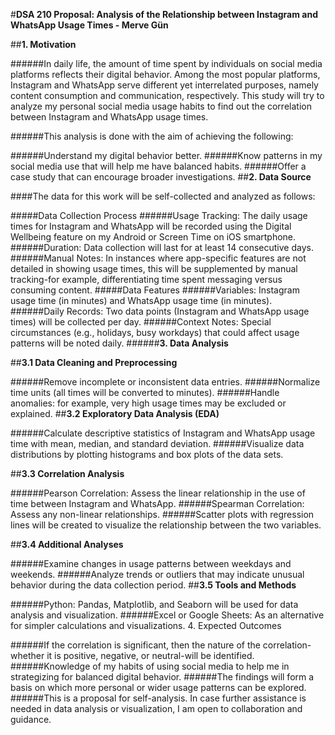#**DSA 210 Proposal: Analysis of the Relationship between Instagram and WhatsApp Usage Times - Merve Gün**

##**1. Motivation**

######In daily life, the amount of time spent by individuals on social media platforms reflects their digital behavior. Among the most popular platforms, Instagram and WhatsApp serve different yet interrelated purposes, namely content consumption and communication, respectively. This study will try to analyze my personal social media usage habits to find out the correlation between Instagram and WhatsApp usage times.

######This analysis is done with the aim of achieving the following:

######Understand my digital behavior better.
######Know patterns in my social media use that will help me have balanced habits.
######Offer a case study that can encourage broader investigations.
##**2. Data Source**

####The data for this work will be self-collected and analyzed as follows:

#####Data Collection Process
######Usage Tracking: The daily usage times for Instagram and WhatsApp will be recorded using the Digital Wellbeing feature on my Android or Screen Time on iOS smartphone. ######Duration: Data collection will last for at least 14 consecutive days.
######Manual Notes: In instances where app-specific features are not detailed in showing usage times, this will be supplemented by manual tracking-for example, differentiating time spent messaging versus consuming content. 
#####Data Features
######Variables: Instagram usage time (in minutes) and WhatsApp usage time (in minutes).
######Daily Records: Two data points (Instagram and WhatsApp usage times) will be collected per day.
######Context Notes: Special circumstances (e.g., holidays, busy workdays) that could affect usage patterns will be noted daily.
######**3. Data Analysis**

##**3.1 Data Cleaning and Preprocessing**

######Remove incomplete or inconsistent data entries.
######Normalize time units (all times will be converted to minutes).
######Handle anomalies: for example, very high usage times may be excluded or explained.
##**3.2 Exploratory Data Analysis (EDA)**

######Calculate descriptive statistics of Instagram and WhatsApp usage time with mean, median, and standard deviation.
######Visualize data distributions by plotting histograms and box plots of the data sets.

##**3.3 Correlation Analysis**

######Pearson Correlation: Assess the linear relationship in the use of time between Instagram and WhatsApp.
######Spearman Correlation: Assess any non-linear relationships.
######Scatter plots with regression lines will be created to visualize the relationship between the two variables. 

##**3.4 Additional Analyses**

######Examine changes in usage patterns between weekdays and weekends.
######Analyze trends or outliers that may indicate unusual behavior during the data collection period.
##**3.5 Tools and Methods**

######Python: Pandas, Matplotlib, and Seaborn will be used for data analysis and visualization.
######Excel or Google Sheets: As an alternative for simpler calculations and visualizations. 4. Expected Outcomes

######If the correlation is significant, then the nature of the correlation-whether it is positive, negative, or neutral-will be identified.
######Knowledge of my habits of using social media to help me in strategizing for balanced digital behavior.
######The findings will form a basis on which more personal or wider usage patterns can be explored.
######This is a proposal for self-analysis. In case further assistance is needed in data analysis or visualization, I am open to collaboration and guidance.
